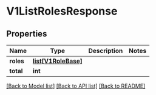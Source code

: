 # V1ListRolesResponse

## Properties
Name | Type | Description | Notes
------------ | ------------- | ------------- | -------------
**roles** | [**list[V1RoleBase]**](V1RoleBase.md) |  | 
**total** | **int** |  | 

[[Back to Model list]](../README.md#documentation-for-models) [[Back to API list]](../README.md#documentation-for-api-endpoints) [[Back to README]](../README.md)

